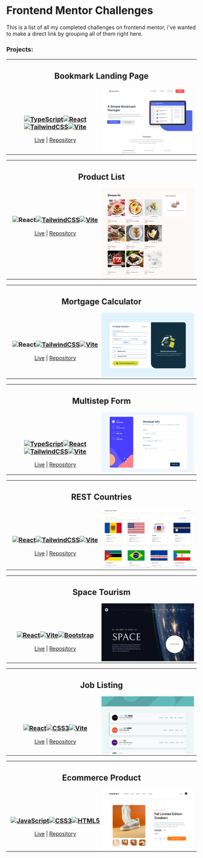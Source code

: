 # Frontend Mentor Challenges

This is a list of all my completed challenges on frontend mentor, i've wanted to make a direct link by grouping all of them right here.

### Projects:

<table align="center"><tr><td>
  <h2 align="center">Bookmark Landing Page</h2>
  <picture>
    <img src="./images/bookmark-landing-page-preview.PNG" alt="Bookmark Landing Page Preview" width="50%" align="right" />
  </picture>
  <br><br><br>


  <h3 align="center">
    <a href="https://www.typescriptlang.org/" target="_blank" rel="noreferrer"><img src="https://raw.githubusercontent.com/danielcranney/readme-generator/main/public/icons/skills/typescript-colored.svg" width="36" height="36" alt="TypeScript" /></a><a href="https://reactjs.org/" target="_blank" rel="noreferrer"><img src="https://raw.githubusercontent.com/danielcranney/readme-generator/main/public/icons/skills/react-colored.svg" width="36" height="36" alt="React" /></a><a href="https://tailwindcss.com/" target="_blank" rel="noreferrer"><img src="https://raw.githubusercontent.com/danielcranney/readme-generator/main/public/icons/skills/tailwindcss-colored.svg" width="36" height="36" alt="TailwindCSS" /></a><a href="https://vitejs.dev/" target="_blank" rel="noreferrer"><img src="https://raw.githubusercontent.com/danielcranney/readme-generator/main/public/icons/skills/vite-colored.svg" width="36" height="36" alt="Vite" /></a>
  </h3>
 <p align="center">
  <a href="https://daninewacc.github.io/bookmark-landing-page/">Live</a> |
  <a href="https://github.com/DaniNewAcc/bookmark-landing-page">Repository</a>
</p>

</td></tr>
</table>

<table align="center"><tr><td>
  <h2 align="center">Product List</h2>
  <picture>
    <img src="./images/product-list-preview.PNG" alt="Product List Preview" width="50%" align="right" />
  </picture>
  <br><br><br>


  <h3 align="center">
    <img src="https://raw.githubusercontent.com/danielcranney/readme-generator/main/public/icons/skills/react-colored.svg" width="36" height="36" alt="React" /></a><a href="https://tailwindcss.com/" target="_blank" rel="noreferrer"><img src="https://raw.githubusercontent.com/danielcranney/readme-generator/main/public/icons/skills/tailwindcss-colored.svg" width="36" height="36" alt="TailwindCSS" /></a><a href="https://vitejs.dev/" target="_blank" rel="noreferrer"><img src="https://raw.githubusercontent.com/danielcranney/readme-generator/main/public/icons/skills/vite-colored.svg" width="36" height="36" alt="Vite" /></a>
  </h3>
 <p align="center">
  <a href="https://daninewacc.github.io/product-list/">Live</a> |
  <a href="https://github.com/DaniNewAcc/product-list">Repository</a>
</p>

</td></tr>
</table>

<table align="center"><tr><td>
  <h2 align="center">Mortgage Calculator</h2>
  <picture>
    <img src="./images/mortgage-calculator-preview.PNG" alt="Mortgage Calculator Preview" width="50%" align="right" />
  </picture>
  <br><br><br>


  <h3 align="center">
    <img src="https://raw.githubusercontent.com/danielcranney/readme-generator/main/public/icons/skills/react-colored.svg" width="36" height="36" alt="React" /></a><a href="https://tailwindcss.com/" target="_blank" rel="noreferrer"><img src="https://raw.githubusercontent.com/danielcranney/readme-generator/main/public/icons/skills/tailwindcss-colored.svg" width="36" height="36" alt="TailwindCSS" /></a><a href="https://vitejs.dev/" target="_blank" rel="noreferrer"><img src="https://raw.githubusercontent.com/danielcranney/readme-generator/main/public/icons/skills/vite-colored.svg" width="36" height="36" alt="Vite" /></a>
  </h3>
 <p align="center">
  <a href="https://daninewacc.github.io/mortgage-calculator/">Live</a> |
  <a href="https://github.com/DaniNewAcc/mortgage-calculator">Repository</a>
</p>

</td></tr>
</table>

<table align="center"><tr><td>
  <h2 align="center">Multistep Form</h2>
  <picture>
    <img src="./images/multistep-form-preview.PNG" alt="MultiStep Form Preview" width="50%" align="right" />
  </picture>
  <br><br><br>


  <h3 align="center">
    <a href="https://www.typescriptlang.org/" target="_blank" rel="noreferrer"><img src="https://raw.githubusercontent.com/danielcranney/readme-generator/main/public/icons/skills/typescript-colored.svg" width="36" height="36" alt="TypeScript" /></a><a href="https://reactjs.org/" target="_blank" rel="noreferrer"><img src="https://raw.githubusercontent.com/danielcranney/readme-generator/main/public/icons/skills/react-colored.svg" width="36" height="36" alt="React" /></a><a href="https://tailwindcss.com/" target="_blank" rel="noreferrer"><img src="https://raw.githubusercontent.com/danielcranney/readme-generator/main/public/icons/skills/tailwindcss-colored.svg" width="36" height="36" alt="TailwindCSS" /></a><a href="https://vitejs.dev/" target="_blank" rel="noreferrer"><img src="https://raw.githubusercontent.com/danielcranney/readme-generator/main/public/icons/skills/vite-colored.svg" width="36" height="36" alt="Vite" /></a>
  </h3>
 <p align="center">
  <a href="https://daninewacc.github.io/multistep-form/">Live</a> |
  <a href="https://github.com/DaniNewAcc/multistep-form">Repository</a>
</p>

</td></tr>
</table>

<table align="center"><tr><td>
  <h2 align="center">REST Countries</h2>
  <picture>
    <img src="./images/rest-countries-preview.PNG" alt="REST Countries Preview" width="50%" align="right" />
  </picture>
  <br><br><br>


  <h3 align="center">
<a href="https://reactjs.org/" target="_blank" rel="noreferrer"><img src="https://raw.githubusercontent.com/danielcranney/readme-generator/main/public/icons/skills/react-colored.svg" width="36" height="36" alt="React" /></a><a href="https://tailwindcss.com/" target="_blank" rel="noreferrer"><img src="https://raw.githubusercontent.com/danielcranney/readme-generator/main/public/icons/skills/tailwindcss-colored.svg" width="36" height="36" alt="TailwindCSS" /></a><a href="https://vitejs.dev/" target="_blank" rel="noreferrer"><img src="https://raw.githubusercontent.com/danielcranney/readme-generator/main/public/icons/skills/vite-colored.svg" width="36" height="36" alt="Vite" /></a>
  </h3>
 <p align="center">
  <a href="https://daninewacc.github.io/rest-countries/">Live</a> |
  <a href="https://github.com/DaniNewAcc/rest-countries">Repository</a>
</p>

</td></tr>
</table>
<table align="center"><tr><td>
  <h2 align="center">Space Tourism</h2>
  <picture>
    <img src="./images/space-tourism-preview.PNG" alt="Space Tourism Preview" width="50%" align="right" />
  </picture>
  <br><br><br>


  <h3 align="center">
<a href="https://reactjs.org/" target="_blank" rel="noreferrer"><img src="https://raw.githubusercontent.com/danielcranney/readme-generator/main/public/icons/skills/react-colored.svg" width="36" height="36" alt="React" /></a><a href="https://vitejs.dev/" target="_blank" rel="noreferrer"><img src="https://raw.githubusercontent.com/danielcranney/readme-generator/main/public/icons/skills/vite-colored.svg" width="36" height="36" alt="Vite" /></a><a href="https://getbootstrap.com/" target="_blank" rel="noreferrer"><img src="https://raw.githubusercontent.com/danielcranney/readme-generator/main/public/icons/skills/bootstrap-colored.svg" width="36" height="36" alt="Bootstrap" /></a>
  </h3>
 <p align="center">
  <a href="https://daninewacc.github.io/space-tourism/">Live</a> |
  <a href="https://github.com/DaniNewAcc/space-tourism">Repository</a>
</p>

</td></tr>
</table>
<table align="center"><tr><td>
  <h2 align="center">Job Listing</h2>
  <picture>
    <img src="./images/job-listing-preview.PNG" alt="Job Listing Preview" width="50%" align="right" />
  </picture>
  <br><br><br>


  <h3 align="center">
<a href="https://reactjs.org/" target="_blank" rel="noreferrer"><img src="https://raw.githubusercontent.com/danielcranney/readme-generator/main/public/icons/skills/react-colored.svg" width="36" height="36" alt="React" /></a><a href="https://www.w3.org/TR/CSS/#css" target="_blank" rel="noreferrer"><img src="https://raw.githubusercontent.com/danielcranney/readme-generator/main/public/icons/skills/css3-colored.svg" width="36" height="36" alt="CSS3" /></a><a href="https://vitejs.dev/" target="_blank" rel="noreferrer"><img src="https://raw.githubusercontent.com/danielcranney/readme-generator/main/public/icons/skills/vite-colored.svg" width="36" height="36" alt="Vite" /></a>
  </h3>
 <p align="center">
  <a href="https://daninewacc.github.io/job-listing/">Live</a> |
  <a href="https://github.com/DaniNewAcc/job-listing">Repository</a>
</p>

</td></tr>
</table>
<table align="center"><tr><td>
  <h2 align="center">Ecommerce Product</h2>
  <picture>
    <img src="./images/ecommerce-product-preview.PNG" alt="Ecommerce Product Preview" width="50%" align="right" />
  </picture>
  <br><br><br>


  <h3 align="center">
<a href="https://developer.mozilla.org/en-US/docs/Web/JavaScript" target="_blank" rel="noreferrer"><img src="https://raw.githubusercontent.com/danielcranney/readme-generator/main/public/icons/skills/javascript-colored.svg" width="36" height="36" alt="JavaScript" /></a><a href="https://www.w3.org/TR/CSS/#css" target="_blank" rel="noreferrer"><img src="https://raw.githubusercontent.com/danielcranney/readme-generator/main/public/icons/skills/css3-colored.svg" width="36" height="36" alt="CSS3" /></a><a href="https://developer.mozilla.org/en-US/docs/Glossary/HTML5" target="_blank" rel="noreferrer"><img src="https://raw.githubusercontent.com/danielcranney/readme-generator/main/public/icons/skills/html5-colored.svg" width="36" height="36" alt="HTML5" /></a>
  </h3>
 <p align="center">
  <a href="https://daninewacc.github.io/ecommerce-product-page/">Live</a> |
  <a href="https://github.com/DaniNewAcc/ecommerce-product-page">Repository</a>
</p>

</td></tr>
</table>

